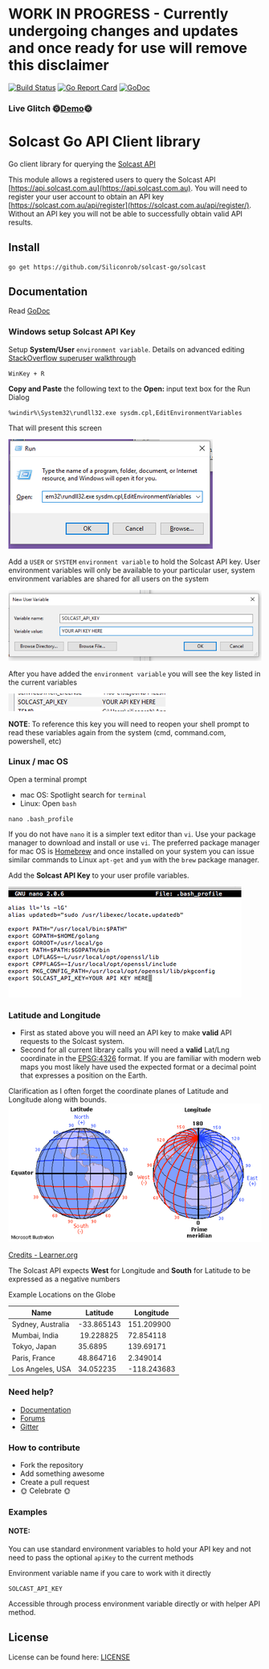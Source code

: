# WORK IN PROGRESS - Currently undergoing changes and updates and once ready for use will remove this disclaimer

[![Build Status](https://travis-ci.org/Siliconrob/solcast-go.svg?branch=master)](https://travis-ci.org/Siliconrob/solcast-go) [![Go Report Card](https://goreportcard.com/badge/github.com/Siliconrob/solcast-go)](https://goreportcard.com/report/github.com/Siliconrob/solcast-go) [![GoDoc](https://godoc.org/github.com/Siliconrob/solcast-go/solcast?status.svg)](https://godoc.org/github.com/Siliconrob/solcast-go/solcast) 

### Live Glitch :sun_with_face:[Demo](https://solcast-demo.glitch.me/):sun_with_face:

# Solcast Go API Client library

Go client library for querying the [Solcast API](https://api.solcast.com.au) 

This module allows a registered users to query the Solcast API [https://api.solcast.com.au](https://api.solcast.com.au).  You will need to register your user account to obtain an API key [https://solcast.com.au/api/register](https://solcast.com.au/api/register/).  Without an API key you will not be able to successfully obtain valid API results.

## Install
```
go get https://github.com/Siliconrob/solcast-go/solcast
```

## Documentation

Read [GoDoc](https://godoc.org/github.com/Siliconrob/solcast-go/solcast)

### Windows setup Solcast API Key

Setup **System/User** `environment variable`.  Details on advanced editing [StackOverflow superuser walkthrough](https://superuser.com/questions/949560/how-do-i-set-system-environment-variables-in-windows-10)

```
WinKey + R
```

**Copy and Paste** the following text to the **Open:** input text box for the Run Dialog

```
%windir%\System32\rundll32.exe sysdm.cpl,EditEnvironmentVariables
```

That will present this screen

![Run Windows Environment Editor](/imgs/win_launch_environment_editor.png)

Add a `USER` or `SYSTEM` `environment variable` to hold the Solcast API key.  User environment variables will only be available to your particular user, system environment variables are shared for all users on the system

![Add Windows User Solcast API key](/imgs/win_env_user_variable.png)

After you have added the `environment variable` you will see the key listed in the current variables

![Added Windows User Solcast API key](/imgs/win_solcast_variable.png)

**NOTE**: To reference this key you will need to reopen your shell prompt to read these variables again from the system (cmd, command.com, powershell, etc)


### Linux / mac OS

Open a terminal prompt
- mac OS: Spotlight search for `terminal`
- Linux: Open `bash`

```
nano .bash_profile
```

If you do not have `nano` it is a simpler text editor than `vi`.  Use your package manager to download and install or use `vi`.  The preferred package manager for mac OS is [Homebrew](https://brew.sh/) and once installed on your system you can issue similar commands to Linux `apt-get` and `yum` with the `brew` package manager.

Add the **Solcast API Key** to your user profile variables.

![Added mac OS User Solcast API key](/imgs/mac_os_environment_variable.png)

### Latitude and Longitude

- First as stated above you will need an API key to make **valid** API requests to the Solcast system.
- Second for all current library calls you will need a **valid** Lat/Lng coordinate in the [EPSG:4326](http://spatialreference.org/ref/epsg/wgs-84/) format.  If you are familiar with modern web maps you most likely have used the expected format or a decimal point that expresses a position on the Earth.

Clarification as I often forget the coordinate planes of Latitude and Longitude along with bounds.
![Lat/Lng](/imgs/Lat_Long.gif)

[Credits - Learner.org](http://www.learner.org/jnorth/tm/LongitudeIntro.html)

The Solcast API expects **West** for Longitude and **South** for Latitude to be expressed as a negative numbers

Example Locations on the Globe

Name | Latitude | Longitude
--- | --- | ---
Sydney, Australia | -33.865143 | 151.209900
Mumbai, India |‎ 19.228825 | 72.854118
Tokyo, Japan | 35.6895 | 139.69171
Paris, France | 48.864716 | 2.349014
Los Angeles, USA | 34.052235 | -118.243683

### Need help?
* [Documentation](https://solcast.com.au/api/docs/)
* [Forums](https://forums.solcast.com.au)
* [Gitter](https://gitter.im/Solcast/Lobby?utm_source=share-link&utm_medium=link&utm_campaign=share-link)

### How to contribute
 * Fork the repository
 * Add something awesome
 * Create a pull request
 * :sun_with_face: Celebrate :sun_with_face:


### Examples

#### NOTE: 
You can use standard environment variables to hold your API key and not need to pass the optional `apiKey` to the current methods

Environment variable name if you care to work with it directly
```
SOLCAST_API_KEY
```

Accessible through process environment variable directly or with helper API method.


License
-------
License can be found here: [LICENSE](LICENSE)